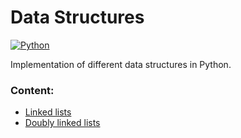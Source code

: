 # Data Structures

[![Python](https://img.shields.io/badge/Python-3.11+-yellow?style=for-the-badge&logo=python&logoColor=white&labelColor=101010)](https://python.org)

Implementation of different data structures in Python.

### Content:
- [Linked lists](./linked-lists/linked-lists.py)
- [Doubly linked lists](./linked-lists/doubly-linked-lists.py)